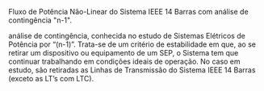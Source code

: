 Fluxo de Potência Não-Linear do Sistema IEEE 14 Barras com análise de contingência "n-1".

análise de contingência, conhecida no estudo de Sistemas Elétricos de Potência por “(n-1)”. 
Trata-se de um critério de estabilidade em que, ao se retirar um dispositivo ou equipamento de um SEP, o Sistema tem que continuar trabalhando em condições ideais de operação. 
No caso em estudo, são retiradas as Linhas de Transmissão do Sistema IEEE 14 Barras (exceto as LT’s com LTC).
